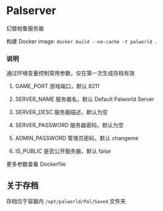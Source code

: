 # Palserver

幻兽帕鲁服务器

构建 Docker image: `docker build --no-cache -t palworld .`

### 说明

通过环境变量控制常用参数，仅在第一次生成存档有效

1. GAME_PORT 游戏端口，默认 8211

2. SERVER_NAME 服务器名，默认 Default Palworld Server

3. SERVER_DESC 服务器描述，默认为空

4. SERVER_PASSWORD 服务器密码，默认为空

5. ADMIN_PASSWORD 管理员密码，默认 changeme

6. IS_PUBLIC 是否公开服务器，默认 false

更多参数查看 Dockerfile

## 关于存档

存档位于容器内 `/opt/palworld/Pal/Saved` 文件夹